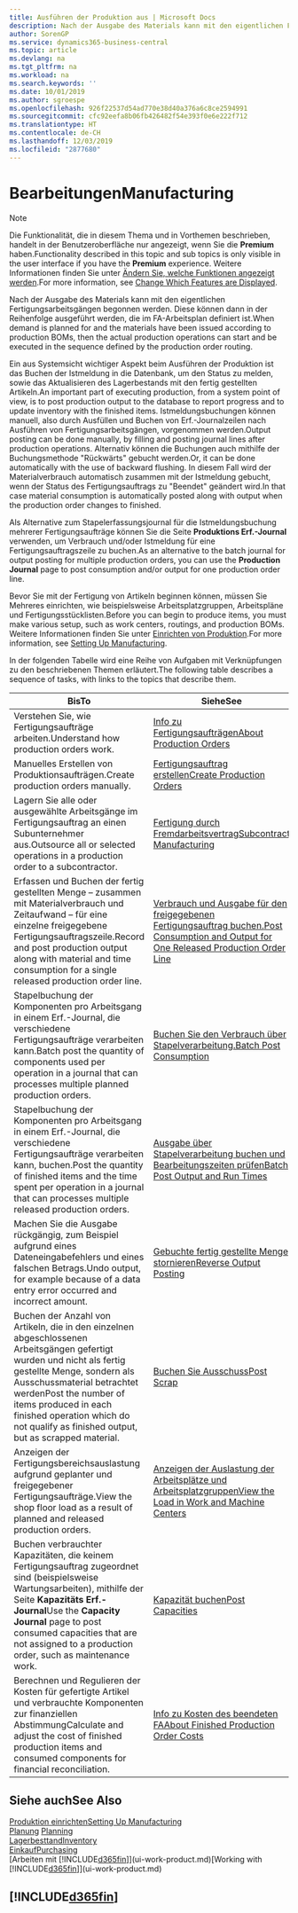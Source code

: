 ```yaml
---
title: Ausführen der Produktion aus | Microsoft Docs
description: Nach der Ausgabe des Materials kann mit den eigentlichen Fertigungsarbeitsgängen begonnen werden. Diese können dann in der Reihenfolge ausgeführt werden, die im FA-Arbeitsplan definiert ist.
author: SorenGP
ms.service: dynamics365-business-central
ms.topic: article
ms.devlang: na
ms.tgt_pltfrm: na
ms.workload: na
ms.search.keywords: ''
ms.date: 10/01/2019
ms.author: sgroespe
ms.openlocfilehash: 926f22537d54ad770e38d40a376a6c8ce2594991
ms.sourcegitcommit: cfc92eefa8b06fb426482f54e393f0e6e222f712
ms.translationtype: HT
ms.contentlocale: de-CH
ms.lasthandoff: 12/03/2019
ms.locfileid: "2877680"
---
```

# <a name="manufacturing"></a><span data-ttu-id="3834c-103">Bearbeitungen</span><span class="sxs-lookup"><span data-stu-id="3834c-103">Manufacturing</span></span>
> [!NOTE]
> <span data-ttu-id="3834c-104">Die Funktionalität, die in diesem Thema und in Vorthemen beschrieben, handelt in der Benutzeroberfläche nur angezeigt, wenn Sie die **Premium** haben.</span><span class="sxs-lookup"><span data-stu-id="3834c-104">Functionality described in this topic and sub topics is only visible in the user interface if you have the **Premium** experience.</span></span> <span data-ttu-id="3834c-105">Weitere Informationen finden Sie unter [Ändern Sie, welche Funktionen angezeigt werden](ui-experiences.md).</span><span class="sxs-lookup"><span data-stu-id="3834c-105">For more information, see [Change Which Features are Displayed](ui-experiences.md).</span></span>

<span data-ttu-id="3834c-106">Nach der Ausgabe des Materials kann mit den eigentlichen Fertigungsarbeitsgängen begonnen werden. Diese können dann in der Reihenfolge ausgeführt werden, die im FA-Arbeitsplan definiert ist.</span><span class="sxs-lookup"><span data-stu-id="3834c-106">When demand is planned for and the materials have been issued according to production BOMs, then the actual production operations can start and be executed in the sequence defined by the production order routing.</span></span>  

<span data-ttu-id="3834c-107">Ein aus Systemsicht wichtiger Aspekt beim Ausführen der Produktion ist das Buchen der Istmeldung in die Datenbank, um den Status zu melden, sowie das Aktualisieren des Lagerbestands mit den fertig gestellten Artikeln.</span><span class="sxs-lookup"><span data-stu-id="3834c-107">An important part of executing production, from a system point of view, is to post production output to the database to report progress and to update inventory with the finished items.</span></span> <span data-ttu-id="3834c-108">Istmeldungsbuchungen können manuell, also durch Ausfüllen und Buchen von Erf.-Journalzeilen nach Ausführen von Fertigungsarbeitsgängen, vorgenommen werden.</span><span class="sxs-lookup"><span data-stu-id="3834c-108">Output posting can be done manually, by filling and posting journal lines after production operations.</span></span> <span data-ttu-id="3834c-109">Alternativ können die Buchungen auch mithilfe der Buchungsmethode "Rückwärts" gebucht werden.</span><span class="sxs-lookup"><span data-stu-id="3834c-109">Or, it can be done automatically with the use of backward flushing.</span></span> <span data-ttu-id="3834c-110">In diesem Fall wird der Materialverbrauch automatisch zusammen mit der Istmeldung gebucht, wenn der Status des Fertigungsauftrags zu "Beendet" geändert wird.</span><span class="sxs-lookup"><span data-stu-id="3834c-110">In that case material consumption is automatically posted along with output when the production order changes to finished.</span></span>  

<span data-ttu-id="3834c-111">Als Alternative zum Stapelerfassungsjournal für die Istmeldungsbuchung mehrerer Fertigungsaufträge können Sie die Seite **Produktions Erf.-Journal** verwenden, um Verbrauch und/oder Istmeldung für eine Fertigungsauftragszeile zu buchen.</span><span class="sxs-lookup"><span data-stu-id="3834c-111">As an alternative to the batch journal for output posting for multiple production orders, you can use the **Production Journal** page to post consumption and/or output for one production order line.</span></span>

<span data-ttu-id="3834c-112">Bevor Sie mit der Fertigung von Artikeln beginnen können, müssen Sie Mehreres einrichten, wie beispielsweise Arbeitsplatzgruppen, Arbeitspläne und Fertigungsstücklisten.</span><span class="sxs-lookup"><span data-stu-id="3834c-112">Before you can begin to produce items, you must make various setup, such as work centers, routings, and production BOMs.</span></span> <span data-ttu-id="3834c-113">Weitere Informationen finden Sie unter [Einrichten von Produktion](production-configure-production-processes.md).</span><span class="sxs-lookup"><span data-stu-id="3834c-113">For more information, see [Setting Up Manufacturing](production-configure-production-processes.md).</span></span>

<span data-ttu-id="3834c-114">In der folgenden Tabelle wird eine Reihe von Aufgaben mit Verknüpfungen zu den beschriebenen Themen erläutert.</span><span class="sxs-lookup"><span data-stu-id="3834c-114">The following table describes a sequence of tasks, with links to the topics that describe them.</span></span>   

|<span data-ttu-id="3834c-115">**Bis**</span><span class="sxs-lookup"><span data-stu-id="3834c-115">**To**</span></span>|<span data-ttu-id="3834c-116">**Siehe**</span><span class="sxs-lookup"><span data-stu-id="3834c-116">**See**</span></span>|  
|------------|-------------|  
|<span data-ttu-id="3834c-117">Verstehen Sie, wie Fertigungsaufträge arbeiten.</span><span class="sxs-lookup"><span data-stu-id="3834c-117">Understand how production orders work.</span></span>|[<span data-ttu-id="3834c-118">Info zu Fertigungsaufträgen</span><span class="sxs-lookup"><span data-stu-id="3834c-118">About Production Orders</span></span>](production-about-production-orders.md)|
|<span data-ttu-id="3834c-119">Manuelles Erstellen von Produktionsaufträgen.</span><span class="sxs-lookup"><span data-stu-id="3834c-119">Create production orders manually.</span></span>|[<span data-ttu-id="3834c-120">Fertigungsauftrag erstellen</span><span class="sxs-lookup"><span data-stu-id="3834c-120">Create Production Orders</span></span>](production-how-to-create-production-orders.md)|
|<span data-ttu-id="3834c-121">Lagern Sie alle oder ausgewählte Arbeitsgänge im Fertigungsauftrag an einen Subunternehmer aus.</span><span class="sxs-lookup"><span data-stu-id="3834c-121">Outsource all or selected operations in a production order to a subcontractor.</span></span>|[<span data-ttu-id="3834c-122">Fertigung durch Fremdarbeitsvertrag</span><span class="sxs-lookup"><span data-stu-id="3834c-122">Subcontract Manufacturing</span></span>](production-how-to-subcontract-manufacturing.md)|
|<span data-ttu-id="3834c-123">Erfassen und Buchen der fertig gestellten Menge – zusammen mit Materialverbrauch und Zeitaufwand – für eine einzelne freigegebene Fertigungsauftragszeile.</span><span class="sxs-lookup"><span data-stu-id="3834c-123">Record and post production output along with material and time consumption for a single released production order line.</span></span>|[<span data-ttu-id="3834c-124">Verbrauch und Ausgabe für den freigegebenen Fertigungsauftrag buchen.</span><span class="sxs-lookup"><span data-stu-id="3834c-124">Post Consumption and Output for One Released Production Order Line</span></span>](production-how-to-register-consumption-and-output.md)|  
|<span data-ttu-id="3834c-125">Stapelbuchung der Komponenten pro Arbeitsgang in einem Erf.-Journal, die verschiedene Fertigungsaufträge verarbeiten kann.</span><span class="sxs-lookup"><span data-stu-id="3834c-125">Batch post the quantity of components used per operation in a journal that can processes multiple planned production orders.</span></span>|[<span data-ttu-id="3834c-126">Buchen Sie den Verbrauch über Stapelverarbeitung.</span><span class="sxs-lookup"><span data-stu-id="3834c-126">Batch Post Consumption</span></span>](production-how-to-post-consumption.md)|
|<span data-ttu-id="3834c-127">Stapelbuchung der Komponenten pro Arbeitsgang in einem Erf.-Journal, die verschiedene Fertigungsaufträge verarbeiten kann, buchen.</span><span class="sxs-lookup"><span data-stu-id="3834c-127">Post the quantity of finished items and the time spent per operation in a journal that can processes multiple released production orders.</span></span>|[<span data-ttu-id="3834c-128">Ausgabe über Stapelverarbeitung buchen und Bearbeitungszeiten prüfen</span><span class="sxs-lookup"><span data-stu-id="3834c-128">Batch Post Output and Run Times</span></span>](production-how-to-post-output-quantity.md)|
|<span data-ttu-id="3834c-129">Machen Sie die Ausgabe rückgängig, zum Beispiel aufgrund eines Dateneingabefehlers und eines falschen Betrags.</span><span class="sxs-lookup"><span data-stu-id="3834c-129">Undo output, for example because of a data entry error occurred and incorrect amount.</span></span>  |[<span data-ttu-id="3834c-130">Gebuchte fertig gestellte Menge stornieren</span><span class="sxs-lookup"><span data-stu-id="3834c-130">Reverse Output Posting</span></span>](production-how-to-reverse-output-posting.md)|  
|<span data-ttu-id="3834c-131">Buchen der Anzahl von Artikeln, die in den einzelnen abgeschlossenen Arbeitsgängen gefertigt wurden und nicht als fertig gestellte Menge, sondern als Ausschussmaterial betrachtet werden</span><span class="sxs-lookup"><span data-stu-id="3834c-131">Post the number of items produced in each finished operation which do not qualify as finished output, but as scrapped material.</span></span>|[<span data-ttu-id="3834c-132">Buchen Sie Ausschuss</span><span class="sxs-lookup"><span data-stu-id="3834c-132">Post Scrap</span></span>](production-how-to-post-scrap.md)|
|<span data-ttu-id="3834c-133">Anzeigen der Fertigungsbereichsauslastung aufgrund geplanter und freigegebener Fertigungsaufträge.</span><span class="sxs-lookup"><span data-stu-id="3834c-133">View the shop floor load as a result of planned and released production orders.</span></span>|[<span data-ttu-id="3834c-134">Anzeigen der Auslastung der Arbeitsplätze und Arbeitsplatzgruppen</span><span class="sxs-lookup"><span data-stu-id="3834c-134">View the Load in Work and Machine Centers</span></span>](production-how-to-view-the-load-on-work-centers.md)|      
|<span data-ttu-id="3834c-135">Buchen verbrauchter Kapazitäten, die keinem Fertigungsauftrag zugeordnet sind (beispielsweise Wartungsarbeiten), mithilfe der Seite **Kapazitäts Erf.-Journal**</span><span class="sxs-lookup"><span data-stu-id="3834c-135">Use the **Capacity Journal** page to post consumed capacities that are not assigned to a production order, such as maintenance work.</span></span>|[<span data-ttu-id="3834c-136">Kapazität buchen</span><span class="sxs-lookup"><span data-stu-id="3834c-136">Post Capacities</span></span>](production-how-to-post-capacities.md)|  
|<span data-ttu-id="3834c-137">Berechnen und Regulieren der Kosten für gefertigte Artikel und verbrauchte Komponenten zur finanziellen Abstimmung</span><span class="sxs-lookup"><span data-stu-id="3834c-137">Calculate and adjust the cost of finished production items and consumed components for financial reconciliation.</span></span>|[<span data-ttu-id="3834c-138">Info zu Kosten des beendeten FA</span><span class="sxs-lookup"><span data-stu-id="3834c-138">About Finished Production Order Costs</span></span>](finance-about-finished-production-order-costs.md)|  

## <a name="see-also"></a><span data-ttu-id="3834c-139">Siehe auch</span><span class="sxs-lookup"><span data-stu-id="3834c-139">See Also</span></span>  
[<span data-ttu-id="3834c-140">Produktion einrichten</span><span class="sxs-lookup"><span data-stu-id="3834c-140">Setting Up Manufacturing</span></span>](production-configure-production-processes.md)  
<span data-ttu-id="3834c-141">[Planung](production-planning.md)    </span><span class="sxs-lookup"><span data-stu-id="3834c-141">[Planning](production-planning.md)    </span></span>  
[<span data-ttu-id="3834c-142">Lagerbesttand</span><span class="sxs-lookup"><span data-stu-id="3834c-142">Inventory</span></span>](inventory-manage-inventory.md)  
[<span data-ttu-id="3834c-143">Einkauf</span><span class="sxs-lookup"><span data-stu-id="3834c-143">Purchasing</span></span>](purchasing-manage-purchasing.md)  
<span data-ttu-id="3834c-144">[Arbeiten mit [!INCLUDE[d365fin](includes/d365fin_md.md)]](ui-work-product.md)</span><span class="sxs-lookup"><span data-stu-id="3834c-144">[Working with [!INCLUDE[d365fin](includes/d365fin_md.md)]](ui-work-product.md)</span></span>

## [!INCLUDE[d365fin](includes/free_trial_md.md)]  

